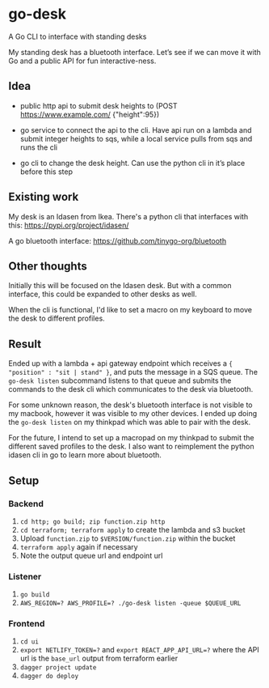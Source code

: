 # go-desk
A Go CLI to interface with standing desks

My standing desk has a bluetooth interface. Let’s see if we can move it with Go and a public API for fun interactive-ness.


## Idea

- public http api to submit desk heights to (POST https://www.example.com/ {"height":95})

- go service to connect the api to the cli. Have api run on a lambda and submit integer heights to sqs, while a local service pulls from sqs and runs the cli

- go cli to change the desk height. Can use the python cli in it’s place before this step


## Existing work

My desk is an Idasen from Ikea. There's a python cli that interfaces with this: https://pypi.org/project/idasen/

A go bluetooth interface: https://github.com/tinygo-org/bluetooth


## Other thoughts

Initially this will be focused on the Idasen desk. But with a common interface, this could be expanded to other desks as well.

When the cli is functional, I'd like to set a macro on my keyboard to move the desk to different profiles.

## Result

Ended up with a lambda + api gateway endpoint which receives a `{ "position" : "sit | stand" }`, and puts the message in a SQS queue.
The `go-desk listen` subcommand listens to that queue and submits the commands to the desk cli which communicates to the desk via bluetooth.

For some unknown reason, the desk's bluetooth interface is not visible to my macbook, however it was visible to my other devices.  I ended up
doing the `go-desk listen` on my thinkpad which was able to pair with the desk.

For the future, I intend to set up a macropad on my thinkpad to submit the different saved profiles to the desk.  I also want to reimplement
the python idasen cli in go to learn more about bluetooth.

## Setup

### Backend

1. `cd http; go build; zip function.zip http`
2. `cd terraform; terraform apply` to create the lambda and s3 bucket
3. Upload `function.zip` to `$VERSION/function.zip` within the bucket
4. `terraform apply` again if necessary
5. Note the output queue url and endpoint url

### Listener
1. `go build`
2. `AWS_REGION=? AWS_PROFILE=? ./go-desk listen -queue $QUEUE_URL`

### Frontend
1. `cd ui`
2. `export NETLIFY_TOKEN=?` and `export REACT_APP_API_URL=?` where the API url is the `base_url` output from terraform earlier
3. `dagger project update`
4. `dagger do deploy`
